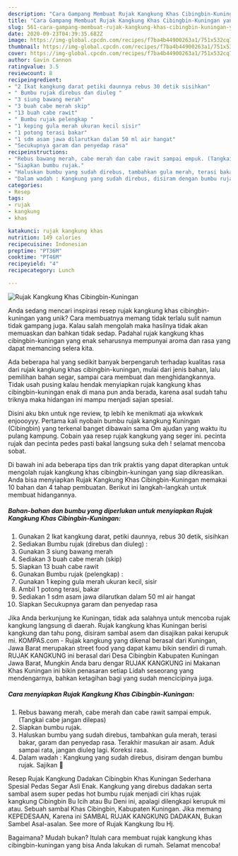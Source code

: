 ```yaml
---
description: "Cara Gampang Membuat Rujak Kangkung Khas Cibingbin-Kuningan yang Bikin Ngiler"
title: "Cara Gampang Membuat Rujak Kangkung Khas Cibingbin-Kuningan yang Bikin Ngiler"
slug: 561-cara-gampang-membuat-rujak-kangkung-khas-cibingbin-kuningan-yang-bikin-ngiler
date: 2020-09-23T04:39:35.682Z
image: https://img-global.cpcdn.com/recipes/f7ba4b44900263a1/751x532cq70/rujak-kangkung-khas-cibingbin-kuningan-foto-resep-utama.jpg
thumbnail: https://img-global.cpcdn.com/recipes/f7ba4b44900263a1/751x532cq70/rujak-kangkung-khas-cibingbin-kuningan-foto-resep-utama.jpg
cover: https://img-global.cpcdn.com/recipes/f7ba4b44900263a1/751x532cq70/rujak-kangkung-khas-cibingbin-kuningan-foto-resep-utama.jpg
author: Gavin Cannon
ratingvalue: 3.5
reviewcount: 8
recipeingredient:
- "2 Ikat kangkung darat petiki daunnya rebus 30 detik sisihkan"
- " Bumbu rujak direbus dan diuleg "
- "3 siung bawang merah"
- "3 buah cabe merah skip"
- "13 buah cabe rawit"
- " Bumbu rujak pelengkap "
- "1 keping gula merah ukuran kecil sisir"
- "1 potong terasi bakar"
- "1 sdm asam jawa dilarutkan dalam 50 ml air hangat"
- "Secukupnya garam dan penyedap rasa"
recipeinstructions:
- "Rebus bawang merah, cabe merah dan cabe rawit sampai empuk. (Tangkai cabe jangan dilepas)"
- "Siapkan bumbu rujak."
- "Haluskan bumbu yang sudah direbus, tambahkan gula merah, terasi bakar, garam dan penyedap rasa. Terakhir masukan air asam. Aduk sampai rata, jangan diuleg lagi. Koreksi rasa."
- "Dalam wadah : Kangkung yang sudah direbus, disiram dengan bumbu rujak. Sajikan 🤩"
categories:
- Resep
tags:
- rujak
- kangkung
- khas

katakunci: rujak kangkung khas 
nutrition: 149 calories
recipecuisine: Indonesian
preptime: "PT36M"
cooktime: "PT46M"
recipeyield: "4"
recipecategory: Lunch

---
```



![Rujak Kangkung Khas Cibingbin-Kuningan](https://img-global.cpcdn.com/recipes/f7ba4b44900263a1/751x532cq70/rujak-kangkung-khas-cibingbin-kuningan-foto-resep-utama.jpg)

Anda sedang mencari inspirasi resep rujak kangkung khas cibingbin-kuningan yang unik? Cara membuatnya memang tidak terlalu sulit namun tidak gampang juga. Kalau salah mengolah maka hasilnya tidak akan memuaskan dan bahkan tidak sedap. Padahal rujak kangkung khas cibingbin-kuningan yang enak seharusnya mempunyai aroma dan rasa yang dapat memancing selera kita.

Ada beberapa hal yang sedikit banyak berpengaruh terhadap kualitas rasa dari rujak kangkung khas cibingbin-kuningan, mulai dari jenis bahan, lalu pemilihan bahan segar, sampai cara membuat dan menghidangkannya. Tidak usah pusing kalau hendak menyiapkan rujak kangkung khas cibingbin-kuningan enak di mana pun anda berada, karena asal sudah tahu triknya maka hidangan ini mampu menjadi sajian spesial.

Disini aku bkn untuk nge review, tp lebih ke menikmati aja wkwkwk enjoooyyy. Pertama kali nyobain bumbu rujak kangkung Kuningan (Cibingbin) yang terkenal banget dibawain sama Om ajudan yang waktu itu pulang kampung. Cobain yaa resep rujak kangkung yang seger ini. pecinta rujak dan pecinta pedes pasti bakal langsung suka deh ! selamat mencoba sobat.


Di bawah ini ada beberapa tips dan trik praktis yang dapat diterapkan untuk mengolah rujak kangkung khas cibingbin-kuningan yang siap dikreasikan. Anda bisa menyiapkan Rujak Kangkung Khas Cibingbin-Kuningan memakai 10 bahan dan 4 tahap pembuatan. Berikut ini langkah-langkah untuk membuat hidangannya.

<!--inarticleads1-->

##### Bahan-bahan dan bumbu yang diperlukan untuk menyiapkan Rujak Kangkung Khas Cibingbin-Kuningan:

1. Gunakan 2 Ikat kangkung darat, petiki daunnya, rebus 30 detik, sisihkan
1. Sediakan  Bumbu rujak (direbus dan diuleg) :
1. Gunakan 3 siung bawang merah
1. Sediakan 3 buah cabe merah (skip)
1. Siapkan 13 buah cabe rawit
1. Gunakan  Bumbu rujak (pelengkap) :
1. Gunakan 1 keping gula merah ukuran kecil, sisir
1. Ambil 1 potong terasi, bakar
1. Sediakan 1 sdm asam jawa dilarutkan dalam 50 ml air hangat
1. Siapkan Secukupnya garam dan penyedap rasa


Jika Anda berkunjung ke Kuningan, tidak ada salahnya untuk mencoba rujak kangkung langsung di daerah. Rujak kangkung khas Kuningan berisi kangkung dan tahu pong, disiram sambal asem dan disajikan pakai kerupuk mi. KOMPAS.com - Rujak kangkung yang dikenal berasal dari Kuningan, Jawa Barat merupakan street food yang dapat kamu bikin sendiri di rumah. RUJAK KANGKUNG ini berasal dari Desa Cibingbin Kabupaten Kuningan Jawa Barat, Mungkin Anda baru dengar RUJAK KANGKUNG ini Makanan Khas Kuningan ini bikin penasaran setiap Lidah seseorang yang mendengarnya, bahkan ketagihan bagi yang sudah mencicipinya juga. 

<!--inarticleads2-->

##### Cara menyiapkan Rujak Kangkung Khas Cibingbin-Kuningan:

1. Rebus bawang merah, cabe merah dan cabe rawit sampai empuk. (Tangkai cabe jangan dilepas)
1. Siapkan bumbu rujak.
1. Haluskan bumbu yang sudah direbus, tambahkan gula merah, terasi bakar, garam dan penyedap rasa. Terakhir masukan air asam. Aduk sampai rata, jangan diuleg lagi. Koreksi rasa.
1. Dalam wadah : Kangkung yang sudah direbus, disiram dengan bumbu rujak. Sajikan 🤩


Resep Rujak Kangkung Dadakan Cibingbin Khas Kuningan Sederhana Spesial Pedas Segar Asli Enak. Kangkung yang direbus dadakan serta sambal asem super pedas hot bumbu rujak menjadi ciri khas rujak kangkung Cibingbin Bu Icih atau Bu Deni ini, apalagi dilengkapi kerupuk mi atau. Sebuah sambal Khas Cibingbin, Kabupaten Kuningan. Jika memang KEPEDESAAN, Karena ini SAMBAL RUJAK KANGKUNG DADAKAN, Bukan Sambel Asal-asalan. See more of Rujak Kangkung Ibu Hj. 

Bagaimana? Mudah bukan? Itulah cara membuat rujak kangkung khas cibingbin-kuningan yang bisa Anda lakukan di rumah. Selamat mencoba!
